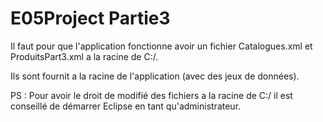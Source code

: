 # E05Project Partie3
Il faut pour que l'application fonctionne avoir un fichier Catalogues.xml et ProduitsPart3.xml a la racine de C:/.

Ils sont fournit a la racine de l'application (avec des jeux de données).

PS : Pour avoir le droit de modifié des fichiers a la racine de C:/ il est conseillé de démarrer Eclipse en tant qu'administrateur.
